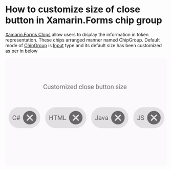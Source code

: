 # How to customize size of close button in Xamarin.Forms chip group

[Xamarin.Forms Chips](https://help.syncfusion.com/xamarin/chips/getting-started) allow users to display the information in token representation. These chips arranged manner named ChipGroup. Default mode of [ChipGroup](https://www.syncfusion.com/xamarin-ui-controls/xamarin-chips) is [Input](https://help.syncfusion.com/xamarin/chips/types#input) type and its default size has been customized as per in below

![](https://github.com/SyncfusionExamples/How-to-customize-size-of-close-button-in-Xamarin.Forms-chip-group/blob/main/Close-Button-Customization.gif)
 
